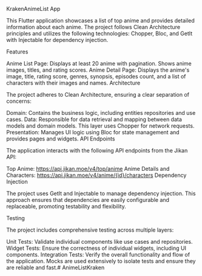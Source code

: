 KrakenAnimeList App

This Flutter application showcases a list of top anime and provides detailed information about each anime. The project follows Clean Architecture principles and utilizes the following technologies: Chopper, Bloc, and GetIt with Injectable for dependency injection.

Features

Anime List Page:
Displays at least 20 anime with pagination.
Shows anime images, titles, and rating scores.
Anime Detail Page:
Displays the anime's image, title, rating score, genres, synopsis, episodes count, and a list of characters with their images and names.
Architecture

The project adheres to Clean Architecture, ensuring a clear separation of concerns:

Domain: Contains the business logic, including entities repositories and use cases.
Data: Responsible for data retrieval and mapping between data models and domain models. This layer uses Chopper for network requests.
Presentation: Manages UI logic using Bloc for state management and provides pages and widgets.
API Endpoints

The application interacts with the following API endpoints from the Jikan API:

Top Anime: https://api.jikan.moe/v4/top/anime
Anime Details and Characters: https://api.jikan.moe/v4/anime/{id}/characters
Dependency Injection

The project uses GetIt and Injectable to manage dependency injection. This approach ensures that dependencies are easily configurable and replaceable, promoting testability and flexibility.

Testing

The project includes comprehensive testing across multiple layers:

Unit Tests: Validate individual components like use cases and repositories.
Widget Tests: Ensure the correctness of individual widgets, including UI components.
Integration Tests: Verify the overall functionality and flow of the application.
Mocks are used extensively to isolate tests and ensure they are reliable and fast.# AnimeListKraken
